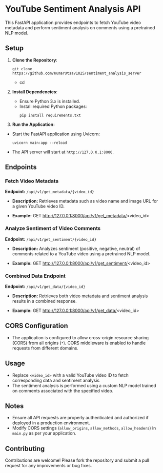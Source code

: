 # YouTube Sentiment Analysis API

This FastAPI application provides endpoints to fetch YouTube video metadata and perform sentiment analysis on comments using a pretrained NLP model.

## Setup

1. **Clone the Repository:**
    ```
   git clone https://github.com/KumarUtsav1025/sentiment_analysis_server
    ```
    - cd <repository-folder>

2. **Install Dependencies:**
   - Ensure Python 3.x is installed.
   - Install required Python packages:
     ```
     pip install requirements.txt
     ```

3. **Run the Application:**
- Start the FastAPI application using Uvicorn:
  ```
  uvicorn main:app --reload
  ```
- The API server will start at `http://127.0.0.1:8000`.

## Endpoints

### Fetch Video Metadata

**Endpoint:** `/api/v1/get_metadata/{video_id}`

- **Description:** Retrieves metadata such as video name and image URL for a given YouTube video ID.

- **Example:**
GET http://127.0.0.1:8000/api/v1/get_metadata/<video_id>


### Analyze Sentiment of Video Comments

**Endpoint:** `/api/v1/get_sentiment/{video_id}`

- **Description:** Analyzes sentiment (positive, negative, neutral) of comments related to a YouTube video using a pretrained NLP model.

- **Example:**
GET http://127.0.0.1:8000/api/v1/get_sentiment/<video_id>


### Combined Data Endpoint

**Endpoint:** `/api/v1/get_data/{video_id}`

- **Description:** Retrieves both video metadata and sentiment analysis results in a combined response.

- **Example:**
GET http://127.0.0.1:8000/api/v1/get_data/<video_id>



## CORS Configuration

- The application is configured to allow cross-origin resource sharing (CORS) from all origins (`*`). CORS middleware is enabled to handle requests from different domains.

## Usage

- Replace `<video_id>` with a valid YouTube video ID to fetch corresponding data and sentiment analysis.
- The sentiment analysis is performed using a custom NLP model trained on comments associated with the specified video.

## Notes

- Ensure all API requests are properly authenticated and authorized if deployed in a production environment.
- Modify CORS settings (`allow_origins`, `allow_methods`, `allow_headers`) in `main.py` as per your application.

## Contributing
Contributions are welcome! Please fork the repository and submit a pull request for any improvements or bug fixes.
